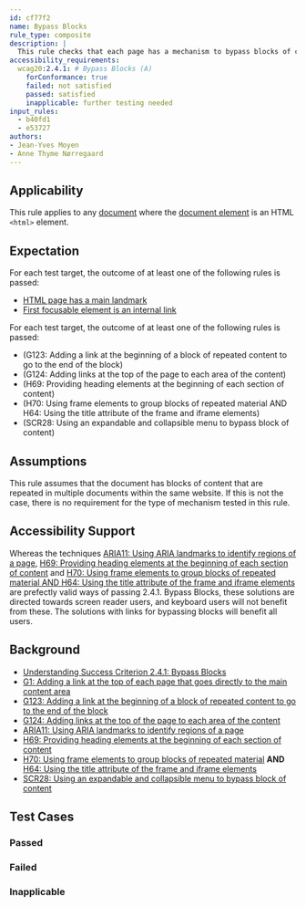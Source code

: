 ```yaml
---
id: cf77f2
name: Bypass Blocks
rule_type: composite
description: |
  This rule checks that each page has a mechanism to bypass blocks of content.
accessibility_requirements:
  wcag20:2.4.1: # Bypass Blocks (A)
    forConformance: true
    failed: not satisfied
    passed: satisfied
    inapplicable: further testing needed
input_rules:
  - b40fd1
  - e53727
authors:
- Jean-Yves Moyen
- Anne Thyme Nørregaard
---
```


## Applicability

This rule applies to any [document](#https://www.w3.org/TR/dom/#concept-document) where the [document element](#https://www.w3.org/TR/dom/#document-element) is an HTML `<html>` element.

## Expectation

For each test target, the outcome of at least one of the following rules is passed:

- [HTML page has a main landmark](https://act-rules.github.io/rules/b40fd1)
- [First focusable element is an internal link](https://act-rules.github.io/rules/e53727)


For each test target, the outcome of at least one of the following rules is passed:
- (G123: Adding a link at the beginning of a block of repeated content to go to the end of the block)
- (G124: Adding links at the top of the page to each area of the content)
- (H69: Providing heading elements at the beginning of each section of content)
- (H70: Using frame elements to group blocks of repeated material AND H64: Using the title attribute of the frame and iframe elements)
- (SCR28: Using an expandable and collapsible menu to bypass block of content)

## Assumptions

This rule assumes that the document has blocks of content that are repeated in multiple documents within the same website. If this is not the case, there is no requirement for the type of mechanism tested in this rule.

## Accessibility Support

Whereas the techniques [ARIA11: Using ARIA landmarks to identify regions of a page](), [H69: Providing heading elements at the beginning of each section of content]() and [H70: Using frame elements to group blocks of repeated material AND H64: Using the title attribute of the frame and iframe elements]() are prefectly valid ways of passing 2.4.1. Bypass Blocks, these solutions are directed towards screen reader users, and keyboard users will not benefit from these. The solutions with links for bypassing blocks will benefit all users.

## Background
- [Understanding Success Criterion 2.4.1: Bypass Blocks](https://www.w3.org/WAI/WCAG21/Understanding/bypass-blocks.html)
- [G1: Adding a link at the top of each page that goes directly to the main content area](https://www.w3.org/WAI/WCAG21/Techniques/general/G1)
- [G123: Adding a link at the beginning of a block of repeated content to go to the end of the block](http://www.w3.org/TR/2016/NOTE-WCAG20-TECHS-20161007/G123)
- [G124: Adding links at the top of the page to each area of the content](http://www.w3.org/TR/2016/NOTE-WCAG20-TECHS-20161007/G124)
- [ARIA11: Using ARIA landmarks to identify regions of a page](http://www.w3.org/TR/2016/NOTE-WCAG20-TECHS-20161007/ARIA11)
- [H69: Providing heading elements at the beginning of each section of content](http://www.w3.org/TR/2016/NOTE-WCAG20-TECHS-20161007/H69)
- [H70: Using frame elements to group blocks of repeated material](http://www.w3.org/TR/2016/NOTE-WCAG20-TECHS-20161007/H70) **AND** [H64: Using the title attribute of the frame and iframe elements](http://www.w3.org/TR/2016/NOTE-WCAG20-TECHS-20161007/H64)
- [SCR28: Using an expandable and collapsible menu to bypass block of content](http://www.w3.org/TR/2016/NOTE-WCAG20-TECHS-20161007/SCR28)

## Test Cases

### Passed

### Failed

### Inapplicable
